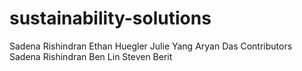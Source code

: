 # sustainability-solutions

Sadena Rishindran
Ethan Huegler
Julie Yang
Aryan Das
Contributors
Sadena Rishindran
Ben Lin
Steven Berit
